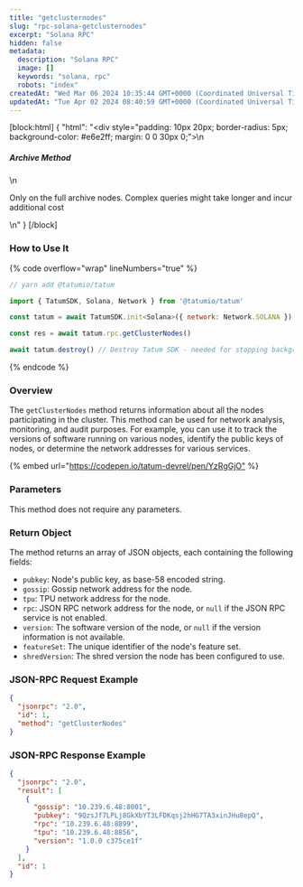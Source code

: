 ```yaml
---
title: "getclusternodes"
slug: "rpc-solana-getclusternodes"
excerpt: "Solana RPC"
hidden: false
metadata: 
  description: "Solana RPC"
  image: []
  keywords: "solana, rpc"
  robots: "index"
createdAt: "Wed Mar 06 2024 10:35:44 GMT+0000 (Coordinated Universal Time)"
updatedAt: "Tue Apr 02 2024 08:40:59 GMT+0000 (Coordinated Universal Time)"
---
```

[block:html]
{
  "html": "<div style=\"padding: 10px 20px; border-radius: 5px; background-color: #e6e2ff; margin: 0 0 30px 0;\">\n  <h5>Archive Method</h5>\n  <p>Only on the full archive nodes. Complex queries might take longer and incur additional cost</p>\n</div>"
}
[/block]


### How to Use It

{% code overflow="wrap" lineNumbers="true" %}

```javascript
// yarn add @tatumio/tatum

import { TatumSDK, Solana, Network } from '@tatumio/tatum'

const tatum = await TatumSDK.init<Solana>({ network: Network.SOLANA })

const res = await tatum.rpc.getClusterNodes()

await tatum.destroy() // Destroy Tatum SDK - needed for stopping background jobs
```

{% endcode %}

### Overview

The `getClusterNodes` method returns information about all the nodes participating in the cluster. This method can be used for network analysis, monitoring, and audit purposes. For example, you can use it to track the versions of software running on various nodes, identify the public keys of nodes, or determine the network addresses for various services.

{% embed url="<https://codepen.io/tatum-devrel/pen/YzRgGjO"> %}

### Parameters

This method does not require any parameters.

### Return Object

The method returns an array of JSON objects, each containing the following fields:

- `pubkey`: Node's public key, as base-58 encoded string.
- `gossip`: Gossip network address for the node.
- `tpu`: TPU network address for the node.
- `rpc`: JSON RPC network address for the node, or `null` if the JSON RPC service is not enabled.
- `version`: The software version of the node, or `null` if the version information is not available.
- `featureSet`: The unique identifier of the node's feature set.
- `shredVersion`: The shred version the node has been configured to use.

### JSON-RPC Request Example

```json
{
  "jsonrpc": "2.0",
  "id": 1,
  "method": "getClusterNodes"
}
```

### JSON-RPC Response Example

```json
{
  "jsonrpc": "2.0",
  "result": [
    {
      "gossip": "10.239.6.48:8001",
      "pubkey": "9QzsJf7LPLj8GkXbYT3LFDKqsj2hHG7TA3xinJHu8epQ",
      "rpc": "10.239.6.48:8899",
      "tpu": "10.239.6.48:8856",
      "version": "1.0.0 c375ce1f"
    }
  ],
  "id": 1
}
```
